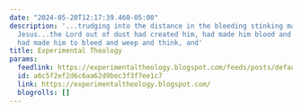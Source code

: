 ```yaml
---
date: "2024-05-20T12:17:39.460-05:00"
description: '...trudging into the distance in the bleeding stinking mad shadow of
  Jesus...the Lord out of dust had created him, had made him blood and nerve and mind,
  had made him to bleed and weep and think, and'
title: Experimental Theology
params:
  feedlink: https://experimentaltheology.blogspot.com/feeds/posts/default
  id: a6c5f2ef2d6c6aa62d9bec3f3f7ee1c7
  link: https://experimentaltheology.blogspot.com/
  blogrolls: []
---
```

